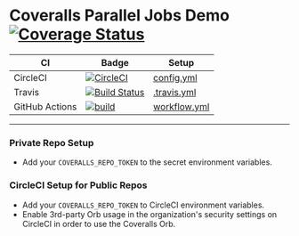 # Coveralls Parallel Jobs Demo [![Coverage Status](https://coveralls.io/repos/github/nickmerwin/coveralls-node-demo/badge.svg?branch=master)](https://coveralls.io/github/coverallsapp/coveralls-node-demo?branch=master)

| CI | Badge | Setup |
| -- | -- | -- |
| CircleCI | [![CircleCI](https://circleci.com/gh/coverallsapp/coveralls-node-demo.svg?style=svg)](https://circleci.com/gh/coverallsapp/coveralls-node-demo) | [config.yml](https://github.com/nickmerwin/coveralls-node-demo/blob/master/.circleci/config.yml) |
| Travis | [![Build Status](https://travis-ci.org/coverallsapp/coveralls-node-demo.svg?branch=master)](https://travis-ci.org/coverallsapp/coveralls-node-demo) | [.travis.yml](https://github.com/nickmerwin/coveralls-node-demo/blob/master/.travis.yml) |
| GitHub Actions | [![build](https://github.com/coverallsapp/coveralls-node-demo/workflows/build/badge.svg)](https://github.com/coverallsapp/coveralls-node-demo/actions?query=workflow%3Abuild) | [workflow.yml](https://github.com/nickmerwin/coveralls-node-demo/blob/master/.github/workflows/workflow.yml) |

---

### Private Repo Setup

* Add your `COVERALLS_REPO_TOKEN` to the secret environment variables.

### CircleCI Setup for Public Repos

* Add your `COVERALLS_REPO_TOKEN` to CircleCI environment variables.
* Enable 3rd-party Orb usage in the organization's security settings on CircleCI in order to use the Coveralls Orb.
